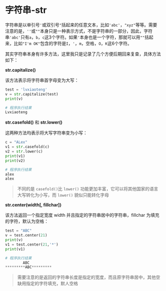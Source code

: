 # 字符串-str

字符串是以单引号`'`或双引号`"`括起来的任意文本，比如`'abc'`，`"xyz"`等等。需要注意的是，`''`或`""`本身只是一种表示方式，不是字符串的一部分，因此，字符串`'abc'`只有`a`，`b`，`c`这3个字符。如果`'`本身也是一个字符，那就可以用`""`括起来，比如`"I'm OK"`包含的字符是`I`，`'`，`m`，空格，`O`，`K`这6个字符。

其实字符串本身有许多方法，这里我只是记录了几个方便后期回来复查，具体方法如下：

**str.capitalize()**

该方法表示将字符串首字母变为大写：

```python
test = 'lvxiaoteng'
v = str.capitalize(test)
print(v)

# 程序执行结果
Lvxiaoteng
```

**str.casefold()** 和 **str.lower()**

这两种方法均表示将大写字符串变为小写：

```python
c = "ALex"
v1 = str.casefold(c)
v2 = str.lower(c)
print(v1)
print(v2)

# 程序执行结果
alex
alex
```

> 不同的是 `casefold()`比 `lower()` 功能更加丰富，它可以将其他国家的语言大写转化为小写，而 `lower()` 貌似只能转化字母

**str.center(width[, fillchar])**

该方法返回一个指定宽度 width 并且指定的字符串居中的字符串，fillchar 为填充的字符，默认为空格：

```python
test = "ABC"
v = test.center(21)
print(v)
v1 = test.center(21,'*')
print(v1)

# 程序执行结果
        ABC         
*********ABC*********
```

> 需要注意的是返回的字符串长度是指定的宽度，而且原字符串居中，其他空缺用指定的字符填充，默人空格



